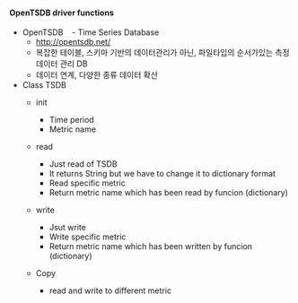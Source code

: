 #### OpenTSDB driver functions
  - OpenTSDB
    - Time Series Database
    - http://opentsdb.net/
    - 복잡한 테이블, 스키마 기반의 데이터관리가 아닌, 파일타입의 순서가있는 측정 데이터 관리 DB
    - 데이터 연계, 다양한 종류 데이터 확산
    
  - Class TSDB
    - init
      - Time period
      - Metric name


    - read
      - Just read of TSDB
      - It returns String but we have to change it to dictionary format
      - Read specific metric
      - Return metric name which has been read by funcion (dictionary)    

    - write
      - Jsut write
      - Write specific metric
      - Return metric name which has been written by funcion (dictionary)

    - Copy
      - read and write to different metric
 
